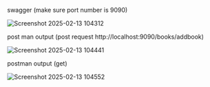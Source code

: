 swagger (make sure port number is 9090)

![Screenshot 2025-02-13 104312](https://github.com/user-attachments/assets/3b7c564e-ff37-4885-8237-a8fd17bca5fb)

post man output (post request http://localhost:9090/books/addbook)

![Screenshot 2025-02-13 104441](https://github.com/user-attachments/assets/adeb81a3-49e7-4431-a8fa-b597de4160cb)

postman output (get)

![Screenshot 2025-02-13 104552](https://github.com/user-attachments/assets/7326e354-0481-4c32-9ec3-302531b8796c)
